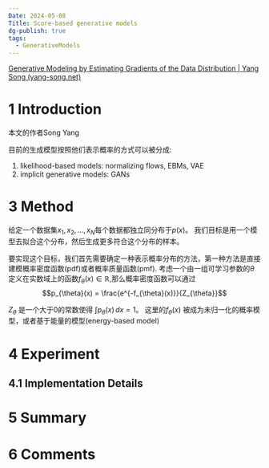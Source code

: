 ```yaml
---
Date: 2024-05-08
Title: Score-based generative models
dg-publish: true
tags:
  - GenerativeModels
---
```

[Generative Modeling by Estimating Gradients of the Data Distribution | Yang Song (yang-song.net)](https://yang-song.net/blog/2021/score/)
# 1 Introduction
本文的作者Song Yang 

目前的生成模型按照他们表示概率的方式可以被分成:
1. likelihood-based models: normalizing flows, EBMs, VAE
2. implicit generative models: GANs



# 3 Method

给定一个数据集${x_{1},x_{2},\dots,x_{N}}$每个数据都独立同分布于$p(x)$。 我们目标是用一个模型去拟合这个分布，然后生成更多符合这个分布的样本。 

要实现这个目标，我们首先需要确定一种表示概率分布的方法，第一种方法是直接建模概率密度函数(pdf)或者概率质量函数(pmf). 考虑一个由一组可学习参数的$\theta$定义在实数域上的函数$f_{\theta}(x) \in \mathbb{R}$,那么概率密度函数可以通过
$$p_{\theta}(x) = \frac{e^{-f_{\theta}(x)}}{Z_{\theta}}$$

$Z_{\theta}$ 是一个大于0的常数使得 $\int p_{\theta}(x) \, dx=1$。 这里的$f_{\theta}(x)$ 被成为未归一化的概率模型，或者基于能量的模型(energy-based model)


# 4 Experiment
## 4.1 Implementation Details  

# 5 Summary

# 6 Comments

